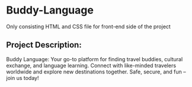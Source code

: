 # Buddy-Language
Only consisting HTML and CSS file for front-end side of the project
## Project Description:
Buddy Language: Your go-to platform for finding travel buddies, cultural exchange, and language learning. Connect with like-minded travelers worldwide and explore new destinations together. Safe, secure, and fun – join us today!

